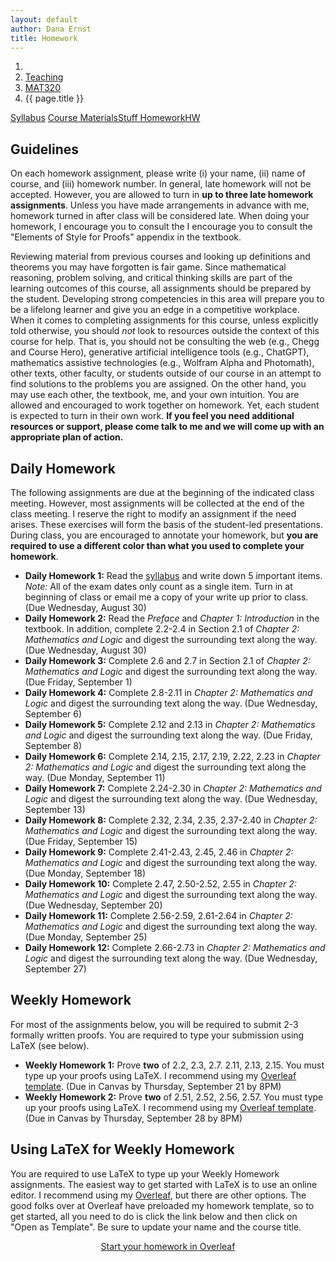 ```yaml
---
layout: default
author: Dana Ernst
title: Homework
---
```


<ol class="breadcrumb">
  <li><a href="/"><i class="fa fa-home"></i></a></li>
  <li><a href="/teaching/">Teaching</a></li>
  <li><a href="/teaching/mat320f23">MAT320</a></li>
  <li class="active">{{ page.title }}</li>
</ol>

<div class="row">
<div class="col-xs-12">
<div class="btn-group btn-group-justified">
<a class="btn btn-default btn-success" href="{{site.baseurl}}/teaching/mat320f23/syllabus/">Syllabus</a>
<a class="btn btn-default btn-primary" href="{{site.baseurl}}/teaching/mat320f23/materials/">
<span class="hidden-xs">Course Materials</span><span class="visible-xs">Stuff</span>
</a>
<a class="btn btn-default btn-warning" href="{{site.baseurl}}/teaching/mat320f23/homework/">
<span class="hidden-xs">Homework</span><span class="visible-xs">HW</span>
</a>
</div>
</div>
</div>

## Guidelines ##
On each homework assignment, please write (i) your name, (ii) name of course, and (iii) homework number. In general, late homework will not be accepted. However, you are allowed to turn in **up to three late homework assignments**. Unless you have made arrangements in advance with me, homework turned in after class will be considered late. When doing your homework, I encourage you to consult the I encourage you to consult the "Elements of Style for Proofs" appendix in the textbook.

Reviewing material from previous courses and looking up definitions and theorems you may have forgotten is fair game. Since mathematical reasoning, problem solving, and critical thinking skills are part of the learning outcomes of this course, all assignments should be prepared by the student. Developing strong competencies in this area will prepare you to be a lifelong learner and give you an edge in a competitive workplace. When it comes to completing assignments for this course, unless explicitly told otherwise, you should *not* look to resources outside the context of this course for help.  That is, you should not be consulting the web (e.g., Chegg and Course Hero), generative artificial intelligence tools (e.g., ChatGPT), mathematics assistive technologies (e.g., Wolfram Alpha and Photomath), other texts, other faculty, or students outside of our course in an attempt to find solutions to the problems you are assigned.  On the other hand, you may use each other, the textbook, me, and your own intuition. You are allowed and encouraged to work together on homework. Yet, each student is expected to turn in their own work.  **If you feel you need additional resources or support, please come talk to me and we will come up with an appropriate plan of action.**

## Daily Homework ##
The following assignments are due at the beginning of the indicated class meeting. However, most assignments will be collected at the end of the class meeting.  I reserve the right to modify an assignment if the need arises.  These exercises will form the basis of the student-led presentations.  During class, you are encouraged to annotate your homework, but **you are required to use a different color than what you used to complete your homework**.

- **Daily Homework 1:** Read the [syllabus]({{site.baseurl}}/teaching/mat320f23/syllabus/) and write down 5 important items.  *Note:*  All of the exam dates only count as a single item.  Turn in at beginning of class or email me a copy of your write up prior to class. (Due Wednesday, August 30)
- **Daily Homework 2:** Read the *Preface* and *Chapter 1: Introduction* in the textbook. In addition, complete 2.2-2.4 in Section 2.1 of *Chapter 2: Mathematics and Logic* and digest the surrounding text along the way. (Due Wednesday, August 30)
- **Daily Homework 3:** Complete 2.6 and 2.7 in Section 2.1 of *Chapter 2: Mathematics and Logic* and digest the surrounding text along the way. (Due Friday, September 1)
- **Daily Homework 4:** Complete 2.8-2.11 in *Chapter 2: Mathematics and Logic* and digest the surrounding text along the way. (Due Wednesday, September 6)
- **Daily Homework 5:** Complete 2.12 and 2.13 in *Chapter 2: Mathematics and Logic* and digest the surrounding text along the way. (Due Friday, September 8)
- **Daily Homework 6:** Complete 2.14, 2.15, 2.17, 2.19, 2.22, 2.23 in *Chapter 2: Mathematics and Logic* and digest the surrounding text along the way. (Due Monday, September 11)
- **Daily Homework 7:** Complete 2.24-2.30 in *Chapter 2: Mathematics and Logic* and digest the surrounding text along the way. (Due Wednesday, September 13)
- **Daily Homework 8:** Complete 2.32, 2.34, 2.35, 2.37-2.40 in *Chapter 2: Mathematics and Logic* and digest the surrounding text along the way. (Due Friday, September 15)
- **Daily Homework 9:** Complete 2.41-2.43, 2.45, 2.46 in *Chapter 2: Mathematics and Logic* and digest the surrounding text along the way. (Due Monday, September 18)
- **Daily Homework 10:** Complete 2.47, 2.50-2.52, 2.55 in *Chapter 2: Mathematics and Logic* and digest the surrounding text along the way. (Due Wednesday, September 20)
- **Daily Homework 11:** Complete 2.56-2.59, 2.61-2.64 in *Chapter 2: Mathematics and Logic* and digest the surrounding text along the way. (Due Monday, September 25)
- **Daily Homework 12:** Complete 2.66-2.73 in *Chapter 2: Mathematics and Logic* and digest the surrounding text along the way. (Due Wednesday, September 27)

<!-- - **Daily Homework 11:** Complete 2.50-2.52, 2.55, 2.56 in [Chapter 2: Mathematics and Logic]({{site.baseurl}}/teaching/mat320f21/MathAndLogic.pdf) and digest the surrounding text along the way. (Due Wednesday, September 15)
- **Daily Homework 12:** Complete 2.57-2.59, 2.61-2.64 in [Chapter 2: Mathematics and Logic]({{site.baseurl}}/teaching/mat320f21/MathAndLogic.pdf) and digest the surrounding text along the way. (Due Friday, September 17)
- **Daily Homework 13:** Complete 2.66-2.72 in [Chapter 2: Mathematics and Logic]({{site.baseurl}}/teaching/mat320f21/MathAndLogic.pdf) and digest the surrounding text along the way. (Due Monday, September 20)
- **Daily Homework 14:** Complete 2.73, 2.75-2.80 in [Chapter 2: Mathematics and Logic]({{site.baseurl}}/teaching/mat320f21/MathAndLogic.pdf) and digest the surrounding text along the way. (Due Wednesday, September 22)
- **Daily Homework 15:** Complete 2.86-2.88 in [Chapter 2: Mathematics and Logic]({{site.baseurl}}/teaching/mat320f21/MathAndLogic.pdf) and digest the surrounding text along the way. (Due Friday, September 24)
- **Daily Homework 16:** Complete 2.89 and 2.91 in [Chapter 2: Mathematics and Logic]({{site.baseurl}}/teaching/mat320f21/MathAndLogic.pdf) and 3.2, 3.3 in [Chapter 3: Set Theory]({{site.baseurl}}/teaching/mat320f21/SetTheory.pdf) and digest the surrounding text along the way. (Due Monday, September 27)
- **Daily Homework 17:** Complete 3.5, 3.7-3.10 in [Chapter 3: Set Theory]({{site.baseurl}}/teaching/mat320f21/SetTheory.pdf) and digest the surrounding text along the way. (Due Wednesday, September 29)
- **Daily Homework 18:** Complete 3.12, 3.16-3.21 (do either (a) or (b) for 3.21) in [Chapter 3: Set Theory]({{site.baseurl}}/teaching/mat320f21/SetTheory.pdf) and digest the surrounding text along the way. (Due Friday, October 1)
- **Daily Homework 19:** Complete 3.48-3.51 in [Chapter 3: Set Theory]({{site.baseurl}}/teaching/mat320f21/SetTheory.pdf) and digest the surrounding text along the way. (Due Wednesday, October 13)
- **Daily Homework 20:** Complete 3.52-3.59 in [Chapter 3: Set Theory]({{site.baseurl}}/teaching/mat320f21/SetTheory.pdf) and digest the surrounding text along the way. (Due Friday, October 15)
- **Daily Homework 21:** Complete 3.60-3.62 in [Chapter 3: Set Theory]({{site.baseurl}}/teaching/mat320f21/SetTheory.pdf) and digest the surrounding text along the way. (Due Monday, October 18)
- **Daily Homework 22:** Complete 4.2, 4.4, 4.5 in [Chapter 4: Induction]({{site.baseurl}}/teaching/mat320f21/Induction.pdf) and digest the surrounding text along the way. (Due Wednesday, October 20)
- **Daily Homework 23:** Complete 4.7, 4.8, 4.9, 4.11 in [Chapter 4: Induction]({{site.baseurl}}/teaching/mat320f21/Induction.pdf) and digest the surrounding text along the way. (Due Friday, October 22)
- **Daily Homework 24:** Complete any three theorems from 4.13-4.23 in [Chapter 4: Induction]({{site.baseurl}}/teaching/mat320f21/Induction.pdf) and digest the surrounding text along the way. (Due Monday, October 25)
- **Daily Homework 25:** Complete 4.24 in [Chapter 4: Induction]({{site.baseurl}}/teaching/mat320f21/Induction.pdf) and digest the surrounding text along the way. (Due Wednesday, October 27)
- **Daily Homework 26:** Complete 4.25 and one of 4.27-4.31 in [Chapter 4: Induction]({{site.baseurl}}/teaching/mat320f21/Induction.pdf) and digest the surrounding text along the way. (Due Friday, October 29)
- **Daily Homework 27:** Complete one of 4.32-4.33 and both of 4.34 and 4.36 in [Chapter 4: Induction]({{site.baseurl}}/teaching/mat320f21/Induction.pdf) and digest the surrounding text along the way. (Due Monday, November 1)
- **Daily Homework 28:** Complete 4.37-4.39 in [Chapter 4: Induction]({{site.baseurl}}/teaching/mat320f21/Induction.pdf) and digest the surrounding text along the way. (Due Wednesday, November 3)
- **Daily Homework 29:** Complete 7.10, 7.12, 7.13, 7.15, 7.16 in [Chapter 7: Relations and Partitions]({{site.baseurl}}/teaching/mat320f21/Relations.pdf) and digest the surrounding text along the way. (Due Friday, November 5)
- **Daily Homework 30:** Complete 7.19-7.24, 7.27, 7.28 in [Chapter 7: Relations and Partitions]({{site.baseurl}}/teaching/mat320f21/Relations.pdf) and digest the surrounding text along the way. (Due Monday, November 8)
- **Daily Homework 31:** Complete 7.29, 7.30, 7.34, 7.36-7.39 in [Chapter 7: Relations and Partitions]({{site.baseurl}}/teaching/mat320f21/Relations.pdf) and digest the surrounding text along the way. (Due Wednesday, November 10)
- **Daily Homework 32:** Complete 7.40-7.43, 7.47, 7.48 in [Chapter 7: Relations and Partitions]({{site.baseurl}}/teaching/mat320f21/Relations.pdf) and digest the surrounding text along the way. (Due Friday, November 12)
- **Daily Homework 33:** Complete 8.60, 8.64, one of 8.65 or 8.66, and both 8.67 and 8.68 in [Chapter 8: Functions]({{site.baseurl}}/teaching/mat320f21/Functions.pdf) and digest the surrounding text along the way. (Due Wednesday, December 1)
- **Daily Homework 34:** Complete 8.69, 8.71-8.75 in [Chapter 8: Functions]({{site.baseurl}}/teaching/mat320f21/Functions.pdf) and digest the surrounding text along the way. (Due Friday, December 3) -->

## Weekly Homework ##
For most of the assignments below, you will be required to submit 2-3 formally written proofs. You are required to type your submission using LaTeX (see below). 

<!-- You can either submit a hardcopy of your assignment or email me the PDF of your completed work. If you email me the PDF, please name your file as <code>WeeklyX-LastName.pdf</code>, where <code>X</code> is the number of the assignment and <code>LastName</code> is your last name.  Notice there are no spaces in the filename. -->

<!-- Submit your the PDF to the corresponding assignment on BbLearn. -->

- **Weekly Homework 1:** Prove **two** of 2.2, 2.3, 2.7. 2.11, 2.13, 2.15. You must type up your proofs using LaTeX.  I recommend using my [Overleaf template](https://www.overleaf.com/latex/templates/weekly-homework-x/cbpdxbqknrvq). (Due in Canvas by Thursday, September 21 by 8PM)
- **Weekly Homework 2:** Prove **two** of 2.51, 2.52, 2.56, 2.57. You must type up your proofs using LaTeX.  I recommend using my [Overleaf template](https://www.overleaf.com/latex/templates/weekly-homework-x/cbpdxbqknrvq). (Due in Canvas by Thursday, September 28 by 8PM)

<!-- - **Weekly Homework 1:** Watch "Grit: the power of passion and perseverance" and any other 4 videos listed under <em>Videos on Growth Mindset and Productive Failure</em> on the <a href="{{site.baseurl}}/teaching/mat320f23/materials/">Course Materials</a> page and then write a reflection that is at least 15 sentences long. You should list the videos you watched. Rather than reflecting on each video separately, try to reflect on growth mindset, productive failure, and grit, in general. <b>You are required to type your reflection using LaTeX</b>. For this assignment, I suggest you use the template on [Overleaf](https://www.overleaf.com/) found [here](https://www.overleaf.com/latex/templates/weekly-homework-1-for-reflection-on-growth-mindset-and-productive-failure-foundations-of-mathematics/pxwcxqqrqmdv) (after clicking link, click on "Open as Template") instead of using the "Start your homework in Overleaf" link below.  (Due ??? by 8PM) -->

<!-- - **Weekly Homework 2:** Prove **one** of 2.7, 2.11, 2.13. You must type up your proofs using LaTeX.  I suggest you use my Overleaf template, which you can access by clicking the "Start your homework in Overleaf" link below. (Due Friday, September 10 by 8PM)
- **Weekly Homework 3:** Prove **one** of the ones you did not do for Weekly Homework 2 and then prove **one** of 2.14 or 2.15. You must type up your proofs using LaTeX.  You can access an Overleaf template by clicking the "Start your homework in Overleaf" link below. (Due Friday, September 17 by 8PM)
- **Weekly Homework 4:** Prove Theorem 2.57 and **one** of Theorems 2.51, 2.52, 2.56. You must type up your proofs using LaTeX.  You can access an Overleaf template by clicking the "Start your homework in Overleaf" link below. (Due Friday, September 24 by 8PM)
- **Weekly Homework 5:** Prove both of Problem 2.86(i) and Theorem 2.88. You must type up your proofs using LaTeX.  You can access an Overleaf template by clicking the "Start your homework in Overleaf" link below. (Due Friday, October 1 by 8PM)
- **Weekly Homework 6:** Prove **two** of Theorem 3.56, Problem 3.61(a), Problem 3.61(c), Problem 3.61(e), or Problem 3.62. You must type up your proofs using LaTeX.  You can access an Overleaf template by clicking the "Start your homework in Overleaf" link below. (Due Friday, October 22 by 8PM)
- **Weekly Homework 7:** Prove **two** of Theorems 4.2-4.8, Problem 4.8. You must type up your proofs using LaTeX.  You can access an Overleaf template by clicking the "Start your homework in Overleaf" link below. (Due Friday, October 29 by 8PM)
- **Weekly Homework 8:** Prove **one** of Theorems 4.11-4.23 and **one** of Theorems 4.27-4.31. You must type up your proofs using LaTeX.  You can access an Overleaf template by clicking the "Start your homework in Overleaf" link below. (Due Friday, November 5 by 8PM)
- **Weekly Homework 9:** Prove **one** of Problems 4.32-4.34. You must type up your proofs using LaTeX.  You can access an Overleaf template by clicking the "Start your homework in Overleaf" link below. (Due Friday, November 12 by 8PM) -->

## Using LaTeX for Weekly Homework ##
You are required to use LaTeX to type up your Weekly Homework assignments. The easiest way to get started with LaTeX is to use an online editor.  I recommend using my [Overleaf](https://overleaf.com), but there are other options.  The good folks over at Overleaf have preloaded my homework template, so to get started, all you need to do is click the link below and then click on "Open as Template". Be sure to update your name and the course title.

<center>
<a href="https://www.overleaf.com/latex/templates/weekly-homework-x/cbpdxbqknrvq" class="btn btn-primary btn-lg" role="button">Start your homework in Overleaf</a>
</center>

<br>
